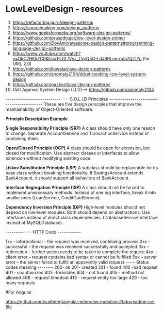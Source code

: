 # LowLevelDesign - resources
1) https://refactoring.guru/design-patterns
2) https://sourcemaking.com/design_patterns
3) https://www.geeksforgeeks.org/software-design-patterns/
4) https://github.com/prasadgujar/low-level-design-primer
5) https://github.com/DovAmir/awesome-design-patterns#programming-language-design-patterns
6) https://www.youtube.com/watch?v=OkC7HKtiZC0&list=PLGLfVvz_LVvQ5G-LdJ8RLqe-ndo7QITYc (for UML 2.0)
7) https://github.com/iluwatar/java-design-patterns
8) https://github.com/anomaly2104/ticket-booking-low-level-system-design
9) https://github.com/gazbert/java-design-patterns
10) Udit Agarwal System Design (LLD)--> https://github.com/anomaly2104

---------------------------------S.O.L.I.D Principles --------------------------------------------
These are five design principles that improve the maintainability of Object-Oriented software.

**Principle	Description	Example**

**Single Responsibility Principle (SRP)**	A class should have only one reason to change.	Separate AccountService and TransactionService instead of combining them.

**Open/Closed Principle (OCP)**	A class should be open for extension, but closed for modification.	Use abstract classes or interfaces to allow extension without modifying existing code.

**Liskov Substitution Principle (LSP)**	A subclass should be replaceable for its base class without breaking functionality.	If SavingsAccount extends BankAccount, it should support all behaviors of BankAccount.

**Interface Segregation Principle (ISP)**	A class should not be forced to implement unnecessary methods.	Instead of one big interface, break it into smaller ones (LoanService, CreditCardService).

**Dependency Inversion Principle (DIP)**	High-level modules should not depend on low-level modules. Both should depend on abstractions.	Use interfaces instead of direct class dependencies. (DatabaseService interface instead of MySQLDatabase).



--------------HTTP Code ------------

1xx – informational – the request was received, continuing process
2xx – successful – the request was received successfully and accepted
3xx – redirection – further action needs to be taken to complete the request
4xx – client error – request contains bad syntax or cannot be fulfilled
5xx – server error – the server failed to fulfill an apparently valid request
 ----- Status codes meaning --------
200- ok
201- created
301 - found
400 -bad request
401 - unauthorized
403 -forbidden
404 - not found
405 - method not allowed 
408 - request timedout
413 - request entity too large 
429 - too many requests

#For Angular

https://github.com/sudheerj/angular-interview-questions?tab=readme-ov-file
